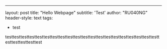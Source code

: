 ---
layout: post
title: "Hello Webpage"
subtitle: 'Test'
author: "RU040NG"
header-style: text
tags:
  - test

testtesttesttesttesttesttesttesttesttesttesttesttesttesttesttesttesttesttesttesttesttesttesttesttest
